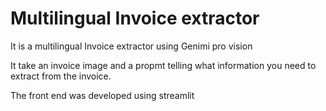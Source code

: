 # Multilingual Invoice extractor

It is a multilingual Invoice extractor using Genimi pro vision

It take an invoice image and a propmt telling what information you need to extract from the invoice.

The front end was developed using streamlit 
